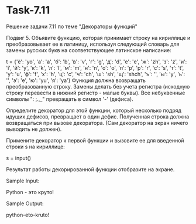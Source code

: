 # Task-7.11
Решение задачи 7.11 по теме "Декораторы функций"

Подвиг 5. Объявите функцию, которая принимает строку на кириллице и преобразовывает ее в латиницу, используя следующий словарь для замены русских букв на соответствующее латинское написание:

t = {'ё': 'yo', 'а': 'a', 'б': 'b', 'в': 'v', 'г': 'g', 'д': 'd', 'е': 'e', 'ж': 'zh',
     'з': 'z', 'и': 'i', 'й': 'y', 'к': 'k', 'л': 'l', 'м': 'm', 'н': 'n', 'о': 'o', 'п': 'p',
     'р': 'r', 'с': 's', 'т': 't', 'у': 'u', 'ф': 'f', 'х': 'h', 'ц': 'c', 'ч': 'ch', 'ш': 'sh',
     'щ': 'shch', 'ъ': '', 'ы': 'y', 'ь': '', 'э': 'e', 'ю': 'yu', 'я': 'ya'}
Функция должна возвращать преобразованную строку. Замены делать без учета регистра (исходную строку перевести в нижний регистр - малые буквы). Все небуквенные символы ": ;.,_" превращать в символ '-' (дефиса).

Определите декоратор для этой функции, который несколько подряд идущих дефисов, превращает в один дефис. Полученная строка должна возвращаться при вызове декоратора. (Сам декоратор на экран ничего выводить не должен).

Примените декоратор к первой функции и вызовите ее для введенной строки s на кириллице:

s = input()

Результат работы декорированной функции отобразите на экране.

Sample Input:

Python - это круто!

Sample Output:

python-eto-kruto!
